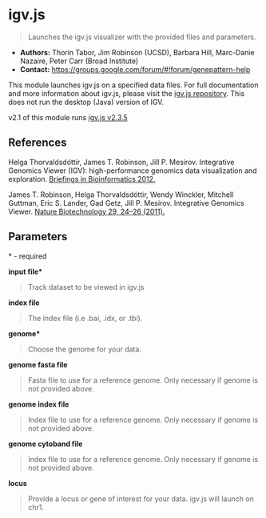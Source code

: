 # igv.js

> Launches the igv.js visualizer with the provided files and parameters.

* **Authors:** Thorin Tabor, Jim Robinson (UCSD), Barbara Hill, Marc-Danie Nazaire, Peter Carr (Broad Institute)
* **Contact:** https://groups.google.com/forum/#!forum/genepattern-help

This module launches igv.js on a specified data files. For full documentation and more information about igv.js, please visit 
the [igv.js repository](https://github.com/igvteam/igv.js#igvjs). This does not run the desktop (Java) version of IGV.

v2.1 of this module runs [igv.js v2.3.5](https://github.com/igvteam/igv.js/releases/tag/v2.3.5)

## References

Helga Thorvaldsdóttir, James T. Robinson, Jill P. Mesirov. Integrative Genomics Viewer (IGV): high-performance genomics data visualization and exploration.  [Briefings in Bioinformatics 2012.](http://bib.oxfordjournals.org/cgi/content/full/bbs017?%20ijkey=qTgjFwbRBAzRZWC&keytype=ref)

James T. Robinson, Helga Thorvaldsdóttir, Wendy Winckler, Mitchell Guttman, Eric S. Lander, Gad Getz, Jill P. Mesirov. Integrative Genomics Viewer. [Nature Biotechnology 29, 24–26 (2011).](http://www.nature.com/nbt/journal/v29/n1/abs/nbt.1754.html)

## Parameters
\* - required

**input file\*** 
> Track dataset to be viewed in igv.js

**index file** 
> The index file (i.e .bai, .idx, or .tbi).

**genome\*** 
> Choose the genome for your data.

**genome fasta file** 
> Fasta file to use for a reference genome. Only necessary if genome is not provided above.

**genome index file** 
> Index file to use for a reference genome. Only necessary if genome is not provided above.

**genome cytoband file** 
> Index file to use for a reference genome. Only necessary if genome is not provided above.

**locus** 
> Provide a locus or gene of interest for your data. igv.js will launch on chr1.
